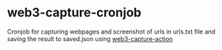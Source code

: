 # web3-capture-cronjob

Cronjob for capturing webpages and screenshot of urls in urls.txt file and saving the result to saved.json using [web3-capture-action](https://github.com/pawanpaudel93/web3-capture-action)